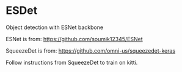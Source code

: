 # ESDet
Object detection with ESNet backbone

ESNet is from: https://github.com/soumik12345/ESNet

SqueezeDet is from: https://github.com/omni-us/squeezedet-keras


Follow instructions from SqueezeDet to train on kitti.
